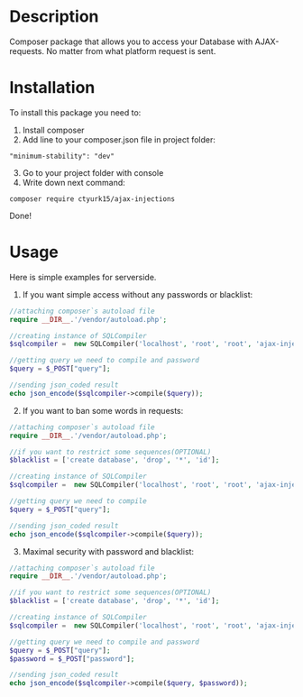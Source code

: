 # Description

Composer package that allows you to access your Database with AJAX-requests. No matter from what platform request is sent.

# Installation

To install this package you need to:
1. Install composer
2. Add line to your composer.json file in project folder:
```
"minimum-stability": "dev"
```
3. Go to your project folder with console
4. Write down next command:
```
composer require ctyurk15/ajax-injections
```

Done!

# Usage
Here is simple examples for serverside. 

1. If you want simple access without any passwords or blacklist:
```php
//attaching composer`s autoload file
require __DIR__.'/vendor/autoload.php';

//creating instance of SQLCompiler
$sqlcompiler =  new SQLCompiler('localhost', 'root', 'root', 'ajax-injections');

//getting query we need to compile and password
$query = $_POST["query"];

//sending json_coded result
echo json_encode($sqlcompiler->compile($query));
```

2. If you want to ban some words in requests:
```php
//attaching composer`s autoload file
require __DIR__.'/vendor/autoload.php';

//if you want to restrict some sequences(OPTIONAL)
$blacklist = ['create database', 'drop', '*', 'id'];

//creating instance of SQLCompiler
$sqlcompiler =  new SQLCompiler('localhost', 'root', 'root', 'ajax-injections', $blacklist);

//getting query we need to compile
$query = $_POST["query"];

//sending json_coded result
echo json_encode($sqlcompiler->compile($query));
```

3. Maximal security with password and blacklist:
```php
//attaching composer`s autoload file
require __DIR__.'/vendor/autoload.php';

//if you want to restrict some sequences(OPTIONAL)
$blacklist = ['create database', 'drop', '*', 'id'];

//creating instance of SQLCompiler
$sqlcompiler =  new SQLCompiler('localhost', 'root', 'root', 'ajax-injections', $blacklist, '12345');

//getting query we need to compile and password
$query = $_POST["query"];
$password = $_POST["password"];

//sending json_coded result
echo json_encode($sqlcompiler->compile($query, $password));
```
